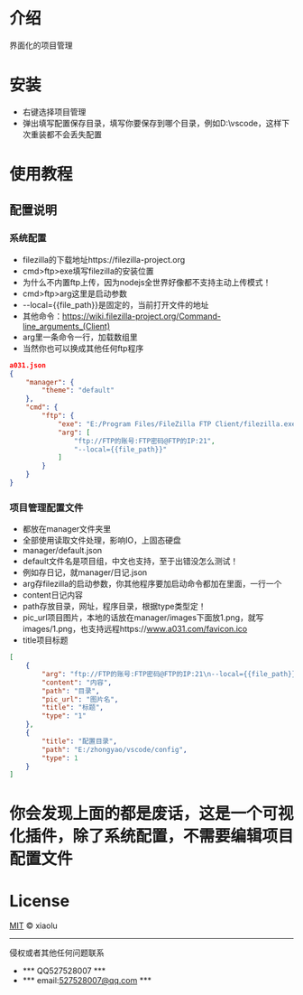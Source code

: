 # 介绍

界面化的项目管理

# 安装

* 右键选择项目管理
* 弹出填写配置保存目录，填写你要保存到哪个目录，例如D:\vscode，这样下次重装都不会丢失配置

# 使用教程

## 配置说明
### 系统配置
* filezilla的下载地址https://filezilla-project.org
* cmd>ftp>exe填写filezilla的安装位置
* 为什么不内置ftp上传，因为nodejs全世界好像都不支持主动上传模式！
* cmd>ftp>arg这里是启动参数
* --local={{file_path}}是固定的，当前打开文件的地址
* 其他命令：https://wiki.filezilla-project.org/Command-line_arguments_(Client)
* arg里一条命令一行，加载数组里
* 当然你也可以换成其他任何ftp程序
```json
a031.json
{
	"manager": {
		"theme": "default"
	},
	"cmd": {
		"ftp": {
			"exe": "E:/Program Files/FileZilla FTP Client/filezilla.exe",
			"arg": [
				"ftp://FTP的账号:FTP密码@FTP的IP:21",
				"--local={{file_path}}"
			]
		}
	}
}
```
### 项目管理配置文件
* 都放在manager文件夹里
* 全部使用读取文件处理，影响IO，上固态硬盘
* manager/default.json
* default文件名是项目组，中文也支持，至于出错没怎么测试！
* 例如存日记，就manager/日记.json
* arg存filezilla的启动参数，你其他程序要加启动命令都加在里面，一行一个
* content日记内容
* path存放目录，网址，程序目录，根据type类型定！
* pic_url项目图片，本地的话放在manager/images下面放1.png，就写images/1.png，也支持远程https://www.a031.com/favicon.ico
* title项目标题
```json
[
	{
		"arg": "ftp://FTP的账号:FTP密码@FTP的IP:21\n--local={{file_path}}",
		"content": "内容",
		"path": "目录",
		"pic_url": "图片名",
		"title": "标题",
		"type": "1"
	},
	{
		"title": "配置目录",
		"path": "E:/zhongyao/vscode/config",
		"type": 1
	}
]
```

# 你会发现上面的都是废话，这是一个可视化插件，除了系统配置，不需要编辑项目配置文件

# License

[MIT](LICENSE.md) &copy; xiaolu

---
侵权或者其他任何问题联系
* *** QQ527528007 ***
* *** email:527528007@qq.com ***
